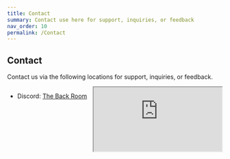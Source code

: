 ```yaml
---
title: Contact
summary: Contact use here for support, inquiries, or feedback
nav_order: 10
permalink: /Contact
---
```


<h2>Contact</h2>
<p>Contact us via the following locations for support, inquiries, or feedback.</p>

<div style="display: flex; flex-direction: row; justify-content: space-between; align-items: flex-start;">
<ul>
    <li>Discord: <a href="https://discord.gg/Yxj2t8ZbvX">The Back Room</a></li>
</ul>
<!-- <iframe src="https://discord.com/widget?id=1325177662435627109&theme=dark" width="350" height="500" allowtransparency="true" frameborder="2" sandbox="allow-popups allow-popups-to-escape-sandbox allow-same-origin allow-scripts"></iframe> -->
<iframe src="https://discord-live-members-count-badge.vercel.app/api/discord-total?guildId=1325177662435627109"></iframe>
</div>


